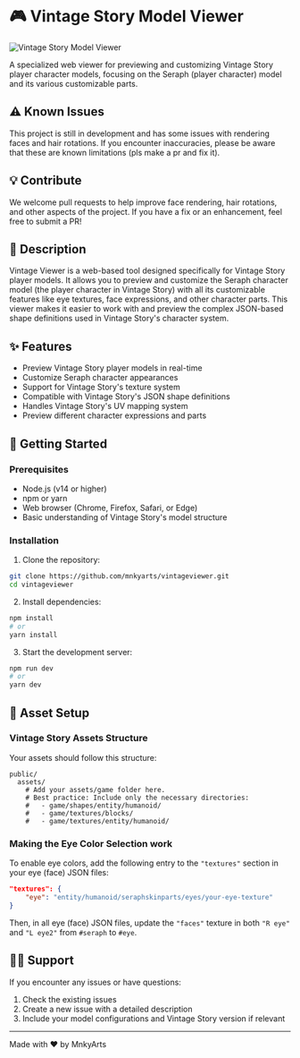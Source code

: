 # 🎮 Vintage Story Model Viewer
![Vintage Story Model Viewer](https://i.imgur.com/b9BUEub.png)

A specialized web viewer for previewing and customizing Vintage Story player character models, focusing on the Seraph (player character) model and its various customizable parts.

## ⚠️ Known Issues

This project is still in development and has some issues with rendering faces and hair rotations. If you encounter inaccuracies, please be aware that these are known limitations (pls make a pr and fix it).

## 💡 Contribute

We welcome pull requests to help improve face rendering, hair rotations, and other aspects of the project. If you have a fix or an enhancement, feel free to submit a PR!

## 📝 Description

Vintage Viewer is a web-based tool designed specifically for Vintage Story player models. It allows you to preview and customize the Seraph character model (the player character in Vintage Story) with all its customizable features like eye textures, face expressions, and other character parts. This viewer makes it easier to work with and preview the complex JSON-based shape definitions used in Vintage Story's character system.

## ✨ Features

- Preview Vintage Story player models in real-time
- Customize Seraph character appearances
- Support for Vintage Story's texture system
- Compatible with Vintage Story's JSON shape definitions
- Handles Vintage Story's UV mapping system
- Preview different character expressions and parts

## 🚀 Getting Started

### Prerequisites

- Node.js (v14 or higher)
- npm or yarn
- Web browser (Chrome, Firefox, Safari, or Edge)
- Basic understanding of Vintage Story's model structure

### Installation

1. Clone the repository:
```bash
git clone https://github.com/mnkyarts/vintageviewer.git
cd vintageviewer
```

2. Install dependencies:
```bash
npm install
# or
yarn install
```

3. Start the development server:
```bash
npm run dev
# or
yarn dev
```

## 🎨 Asset Setup

### Vintage Story Assets Structure

Your assets should follow this structure:
```
public/
  assets/
    # Add your assets/game folder here.
    # Best practice: Include only the necessary directories:
    #   - game/shapes/entity/humanoid/
    #   - game/textures/blocks/
    #   - game/textures/entity/humanoid/
```

### Making the Eye Color Selection work

To enable eye colors, add the following entry to the `"textures"` section in your eye (face) JSON files:

```json
"textures": {
    "eye": "entity/humanoid/seraphskinparts/eyes/your-eye-texture"
}
```

Then, in all eye (face) JSON files, update the `"faces"` texture in both `"R eye"` and `"L eye2"` from `#seraph` to `#eye`.

## 👯‍♂️ Support

If you encounter any issues or have questions:
1. Check the existing issues
2. Create a new issue with a detailed description
3. Include your model configurations and Vintage Story version if relevant

---

Made with ❤️ by MnkyArts